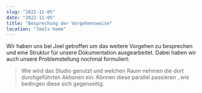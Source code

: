 ```yaml
---
slug: "2022-11-05"
date: "2022-11-05"
title: "Besprechung der Vorgehensweise"
location: "Joels home"
---
```


Wir haben uns bei Joel getroffen um das weitere Vorgehen zu besprechen und eine Struktur für unsere Dokumentation ausgearbeitet.
Dabei haben wir auch unsere Problemstellung nochmal formuliert:
> Wie wird das Studio genutzt und welchen Raum nehmen die dort durchgeführten Aktionen ein. Können diese parallel passieren , wie bedingen diese sich gegenseitig.
